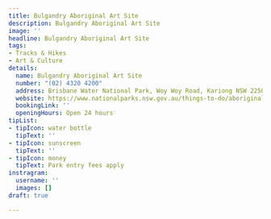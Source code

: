 ```yaml
---
title: Bulgandry Aboriginal Art Site
description: Bulgandry Aboriginal Art Site
image: ''
headline: Bulgandry Aboriginal Art Site
tags:
- Tracks & Hikes
- Art & Culture
details:
  name: Bulgandry Aboriginal Art Site
  number: "(02) 4320 4200"
  address: Brisbane Water National Park, Woy Woy Road, Kariong NSW 2250
  website: https://www.nationalparks.nsw.gov.au/things-to-do/aboriginal-sites/bulgandry-art-site-aboriginal-place/visitor-info
  bookingLink: ''
  openingHours: Open 24 hours
tipList:
- tipIcon: water bottle
  tipText: ''
- tipIcon: sunscreen
  tipText: ''
- tipIcon: money
  tipText: Park entry fees apply
instragram:
  username: ''
  images: []
draft: true

---
```


